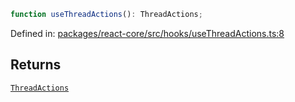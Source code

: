 ```ts
function useThreadActions(): ThreadActions;
```

Defined in: [packages/react-core/src/hooks/useThreadActions.ts:8](https://github.com/thesysdev/crayon/blob/f26f6e3fea35942286effcb2ff9bd07ac1f92984/js/packages/react-core/src/hooks/useThreadActions.ts#L8)

## Returns

[`ThreadActions`](../type-aliases/ThreadActions.md)

